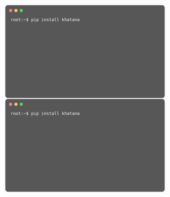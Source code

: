 <picture>
<img src="https://github.com/WaqarKhatana220/WaqarKhatana220/blob/main/animation.svg" alt="Animation SVG">
</picture>

<img src="https://github.com/WaqarKhatana220/WaqarKhatana220/blob/main/animation.svg" alt="Animation SVG">
